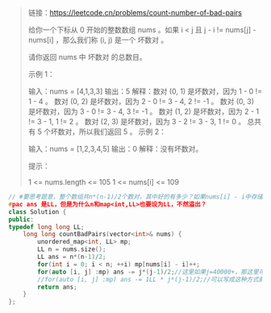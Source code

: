 > 链接：https://leetcode.cn/problems/count-number-of-bad-pairs
>
> 给你一个下标从 0 开始的整数数组 nums 。如果 i < j 且 j - i != nums[j] - nums[i] ，那么我们称 (i, j) 是一个 坏数对 。
>
> 请你返回 nums 中 坏数对 的总数目。
>
>  
>
> 示例 1：
>
> 输入：nums = [4,1,3,3]
> 输出：5
> 解释：数对 (0, 1) 是坏数对，因为 1 - 0 != 1 - 4 。
> 数对 (0, 2) 是坏数对，因为 2 - 0 != 3 - 4, 2 != -1 。
> 数对 (0, 3) 是坏数对，因为 3 - 0 != 3 - 4, 3 != -1 。
> 数对 (1, 2) 是坏数对，因为 2 - 1 != 3 - 1, 1 != 2 。
> 数对 (2, 3) 是坏数对，因为 3 - 2 != 3 - 3, 1 != 0 。
> 总共有 5 个坏数对，所以我们返回 5 。
> 示例 2：
>
> 输入：nums = [1,2,3,4,5]
> 输出：0
> 解释：没有坏数对。
>
>
> 提示：
>
> 1 <= nums.length <= 105
> 1 <= nums[i] <= 109
>

```cpp
// #要思考题意，整个数组共n*(n-1)/2个数对，其中好的有多少？如果nums[i] - i中存储有x个值，代表当前这x是非坏数对，那么减去x(x-1)/2,用unordered_map统计差值的个数，减去所有x1x2...
#pac ans 是LL，但是为什么n和map<int,LL>也要设为LL，不然溢出？
class Solution {
public:
typedef long long LL;    
    long long countBadPairs(vector<int>& nums) {
        unordered_map<int, LL> mp;
        LL n = nums.size();
        LL ans = n*(n-1)/2;
        for(int i = 0; i < n; ++i) mp[nums[i] - i]++;
        for(auto [i, j] :mp) ans -= j*(j-1)/2;//这里如果j=40000+，那这里可能会出错
        //for(auto [i, j] :mp) ans -= 1LL * j*(j-1)/2;//可以写成这种方式前面 * 1LL
        return ans;
    }
};
```

